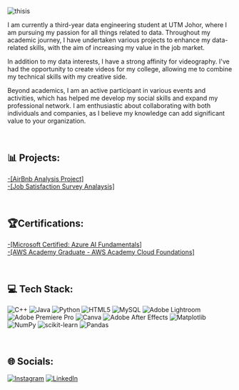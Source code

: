 ![thisis](https://github.com/drshahizan/HPDP/assets/142320760/212660f1-b57c-4df6-bbc9-ae1ee57c3abf)

<p>I am currently a third-year data engineering student at UTM Johor, where I am pursuing my passion for all things related to data. Throughout my academic journey, I have undertaken various projects to enhance my data-related skills, with the aim of increasing my value in the job market.

In addition to my data interests, I have a strong affinity for videography. I've had the opportunity to create videos for my college, allowing me to combine my technical skills with my creative side.

Beyond academics, I am an active participant in various events and activities, which has helped me develop my social skills and expand my professional network. I am enthusiastic about collaborating with both individuals and companies, as I believe my knowledge can add significant value to your organization.</p>

<br>

## 📊 Projects:
<a href='https://github.com/IzzatHaqeemi/Tableau-Mini-Project/tree/main' styles="color:white;">-[AirBnb Analysis Project]</a><br>
<a href='https://github.com/IzzatHaqeemi/PowerBi-Tutorials-And-Mini-Projects'>-[Job Satisfaction Survey Analaysis]</a>

<br>


## 🏆Certifications:
<a href='https://www.credly.com/badges/8c40861a-c2d4-41a7-828a-0b8228e37024' styles="color:white;">-[Microsoft Certified: Azure AI Fundamentals]</a><br>
<a href='https://www.credly.com/badges/94ba700a-cbe6-43a4-969e-44dfdbd5a329'>-[AWS Academy Graduate - AWS Academy Cloud Foundations]</a>

<br>

## 💻 Tech Stack:
![C++](https://img.shields.io/badge/c++-%2300599C.svg?style=flat&logo=c%2B%2B&logoColor=white) ![Java](https://img.shields.io/badge/java-%23ED8B00.svg?style=flat&logo=openjdk&logoColor=white) ![Python](https://img.shields.io/badge/python-3670A0?style=flat&logo=python&logoColor=ffdd54) ![HTML5](https://img.shields.io/badge/html5-%23E34F26.svg?style=flat&logo=html5&logoColor=white) ![MySQL](https://img.shields.io/badge/mysql-%2300000f.svg?style=flat&logo=mysql&logoColor=white) ![Adobe Lightroom](https://img.shields.io/badge/Adobe%20Lightroom-31A8FF.svg?style=flat&logo=Adobe%20Lightroom&logoColor=white) ![Adobe Premiere Pro](https://img.shields.io/badge/Adobe%20Premiere%20Pro-9999FF.svg?style=flat&logo=Adobe%20Premiere%20Pro&logoColor=white) ![Canva](https://img.shields.io/badge/Canva-%2300C4CC.svg?style=flat&logo=Canva&logoColor=white) ![Adobe After Effects](https://img.shields.io/badge/Adobe%20After%20Effects-9999FF.svg?style=flat&logo=Adobe%20After%20Effects&logoColor=white) ![Matplotlib](https://img.shields.io/badge/Matplotlib-%23ffffff.svg?style=flat&logo=Matplotlib&logoColor=black) ![NumPy](https://img.shields.io/badge/numpy-%23013243.svg?style=flat&logo=numpy&logoColor=white) ![scikit-learn](https://img.shields.io/badge/scikit--learn-%23F7931E.svg?style=flat&logo=scikit-learn&logoColor=white) ![Pandas](https://img.shields.io/badge/pandas-%23150458.svg?style=flat&logo=pandas&logoColor=white)

<br>

## 🌐 Socials:
[![Instagram](https://img.shields.io/badge/Instagram-%23E4405F.svg?logo=Instagram&logoColor=white)](https://instagram.com/izzat.kiwi) [![LinkedIn](https://img.shields.io/badge/LinkedIn-%230077B5.svg?logo=linkedin&logoColor=white)](https://linkedin.com/in/https://www.linkedin.com/in/izzat-haqeemi-bin-hairudin-76a207269/) 

<br>



<br>
